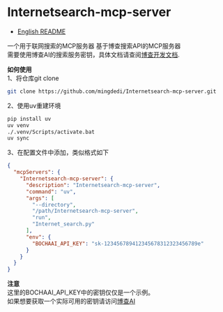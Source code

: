 # Internetsearch-mcp-server

- [English README](README.en.md)

一个用于联网搜索的MCP服务器
基于博查搜索API的MCP服务器  
需要使用博查AI的搜索服务密钥，具体文档请查阅[博查开发文档](https://bocha-ai.feishu.cn/wiki/HmtOw1z6vik14Fkdu5uc9VaInBb).

**如何使用**  
1、将仓库git clone
```bash
git clone https://github.com/mingdedi/Internetsearch-mcp-server.git
```
2、使用uv重建环境
```bash
pip install uv
uv venv
./.venv/Scripts/activate.bat
uv sync
```
3、在配置文件中添加，类似格式如下
```json
{
  "mcpServers": {
    "Internetsearch-mcp-server": {
      "description": "Internetsearch-mcp-server",
      "command": "uv",
      "args": [
        "--directory",
        "/path/Internetsearch-mcp-server",
        "run",
        "Internet_search.py"
      ],
      "env": {
        "BOCHAAI_API_KEY": "sk-123456789412345678312323456789e"
      }
    }
  }
}
```

**注意**  
这里的BOCHAAI_API_KEY中的密钥仅仅是一个示例。  
如果想要获取一个实际可用的密钥请访问[博查AI](https://bochaai.com/)
